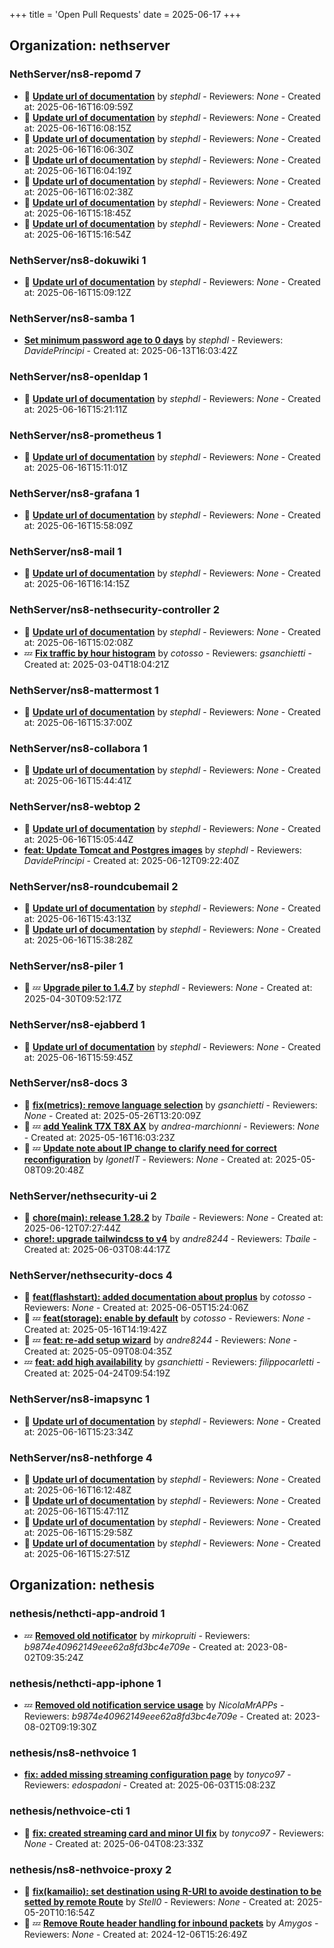 +++
title = 'Open Pull Requests'
date = 2025-06-17
+++

## Organization: nethserver

### NethServer/ns8-repomd 7 

- :eyes:  **[Update url of documentation](https://github.com/NethServer/ns8-repomd/pull/52)** by *stephdl* - Reviewers: *None* - Created at: 2025-06-16T16:09:59Z
- :eyes:  **[Update url of documentation](https://github.com/NethServer/ns8-repomd/pull/51)** by *stephdl* - Reviewers: *None* - Created at: 2025-06-16T16:08:15Z
- :eyes:  **[Update url of documentation](https://github.com/NethServer/ns8-repomd/pull/50)** by *stephdl* - Reviewers: *None* - Created at: 2025-06-16T16:06:30Z
- :eyes:  **[Update url of documentation](https://github.com/NethServer/ns8-repomd/pull/49)** by *stephdl* - Reviewers: *None* - Created at: 2025-06-16T16:04:19Z
- :eyes:  **[Update url of documentation](https://github.com/NethServer/ns8-repomd/pull/48)** by *stephdl* - Reviewers: *None* - Created at: 2025-06-16T16:02:38Z
- :eyes:  **[Update url of documentation](https://github.com/NethServer/ns8-repomd/pull/47)** by *stephdl* - Reviewers: *None* - Created at: 2025-06-16T15:18:45Z
- :eyes:  **[Update url of documentation](https://github.com/NethServer/ns8-repomd/pull/46)** by *stephdl* - Reviewers: *None* - Created at: 2025-06-16T15:16:54Z

### NethServer/ns8-dokuwiki 1 

- :eyes:  **[Update url of documentation](https://github.com/NethServer/ns8-dokuwiki/pull/42)** by *stephdl* - Reviewers: *None* - Created at: 2025-06-16T15:09:12Z

### NethServer/ns8-samba 1 

-   **[Set minimum password age to 0 days](https://github.com/NethServer/ns8-samba/pull/107)** by *stephdl* - Reviewers: *DavidePrincipi* - Created at: 2025-06-13T16:03:42Z

### NethServer/ns8-openldap 1 

- :eyes:  **[Update url of documentation](https://github.com/NethServer/ns8-openldap/pull/63)** by *stephdl* - Reviewers: *None* - Created at: 2025-06-16T15:21:11Z

### NethServer/ns8-prometheus 1 

- :eyes:  **[Update url of documentation](https://github.com/NethServer/ns8-prometheus/pull/34)** by *stephdl* - Reviewers: *None* - Created at: 2025-06-16T15:11:01Z

### NethServer/ns8-grafana 1 

- :eyes:  **[Update url of documentation](https://github.com/NethServer/ns8-grafana/pull/39)** by *stephdl* - Reviewers: *None* - Created at: 2025-06-16T15:58:09Z

### NethServer/ns8-mail 1 

- :eyes:  **[Update url of documentation](https://github.com/NethServer/ns8-mail/pull/183)** by *stephdl* - Reviewers: *None* - Created at: 2025-06-16T16:14:15Z

### NethServer/ns8-nethsecurity-controller 2 

- :eyes:  **[Update url of documentation](https://github.com/NethServer/ns8-nethsecurity-controller/pull/88)** by *stephdl* - Reviewers: *None* - Created at: 2025-06-16T15:02:08Z
-  :zzz: **[Fix traffic by hour histogram](https://github.com/NethServer/ns8-nethsecurity-controller/pull/78)** by *cotosso* - Reviewers: *gsanchietti* - Created at: 2025-03-04T18:04:21Z

### NethServer/ns8-mattermost 1 

- :eyes:  **[Update url of documentation](https://github.com/NethServer/ns8-mattermost/pull/109)** by *stephdl* - Reviewers: *None* - Created at: 2025-06-16T15:37:00Z

### NethServer/ns8-collabora 1 

- :eyes:  **[Update url of documentation](https://github.com/NethServer/ns8-collabora/pull/42)** by *stephdl* - Reviewers: *None* - Created at: 2025-06-16T15:44:41Z

### NethServer/ns8-webtop 2 

- :eyes:  **[Update url of documentation](https://github.com/NethServer/ns8-webtop/pull/135)** by *stephdl* - Reviewers: *None* - Created at: 2025-06-16T15:05:44Z
-   **[feat: Update Tomcat and Postgres images](https://github.com/NethServer/ns8-webtop/pull/134)** by *stephdl* - Reviewers: *DavidePrincipi* - Created at: 2025-06-12T09:22:40Z

### NethServer/ns8-roundcubemail 2 

- :eyes:  **[Update url of documentation](https://github.com/NethServer/ns8-roundcubemail/pull/57)** by *stephdl* - Reviewers: *None* - Created at: 2025-06-16T15:43:13Z
- :eyes:  **[Update url of documentation](https://github.com/NethServer/ns8-roundcubemail/pull/56)** by *stephdl* - Reviewers: *None* - Created at: 2025-06-16T15:38:28Z

### NethServer/ns8-piler 1 

- :eyes: :zzz: **[Upgrade piler to 1.4.7](https://github.com/NethServer/ns8-piler/pull/32)** by *stephdl* - Reviewers: *None* - Created at: 2025-04-30T09:52:17Z

### NethServer/ns8-ejabberd 1 

- :eyes:  **[Update url of documentation](https://github.com/NethServer/ns8-ejabberd/pull/67)** by *stephdl* - Reviewers: *None* - Created at: 2025-06-16T15:59:45Z

### NethServer/ns8-docs 3 

- :eyes:  **[fix(metrics): remove language selection](https://github.com/NethServer/ns8-docs/pull/167)** by *gsanchietti* - Reviewers: *None* - Created at: 2025-05-26T13:20:09Z
- :eyes: :zzz: **[add Yealink T7X T8X AX](https://github.com/NethServer/ns8-docs/pull/165)** by *andrea-marchionni* - Reviewers: *None* - Created at: 2025-05-16T16:03:23Z
- :eyes: :zzz: **[Update note about IP change to clarify need for correct reconfiguration](https://github.com/NethServer/ns8-docs/pull/164)** by *IgonetIT* - Reviewers: *None* - Created at: 2025-05-08T09:20:48Z

### NethServer/nethsecurity-ui 2 

- :eyes:  **[chore(main): release 1.28.2](https://github.com/NethServer/nethsecurity-ui/pull/586)** by *Tbaile* - Reviewers: *None* - Created at: 2025-06-12T07:27:44Z
-   **[chore!: upgrade tailwindcss to v4](https://github.com/NethServer/nethsecurity-ui/pull/570)** by *andre8244* - Reviewers: *Tbaile* - Created at: 2025-06-03T08:44:17Z

### NethServer/nethsecurity-docs 4 

- :eyes:  **[feat(flashstart): added documentation about proplus](https://github.com/NethServer/nethsecurity-docs/pull/174)** by *cotosso* - Reviewers: *None* - Created at: 2025-06-05T15:24:06Z
- :eyes: :zzz: **[feat(storage): enable by default](https://github.com/NethServer/nethsecurity-docs/pull/167)** by *cotosso* - Reviewers: *None* - Created at: 2025-05-16T14:19:42Z
- :eyes: :zzz: **[feat: re-add setup wizard](https://github.com/NethServer/nethsecurity-docs/pull/166)** by *andre8244* - Reviewers: *None* - Created at: 2025-05-09T08:04:35Z
-  :zzz: **[feat: add high availability](https://github.com/NethServer/nethsecurity-docs/pull/163)** by *gsanchietti* - Reviewers: *filippocarletti* - Created at: 2025-04-24T09:54:19Z

### NethServer/ns8-imapsync 1 

- :eyes:  **[Update url of documentation](https://github.com/NethServer/ns8-imapsync/pull/54)** by *stephdl* - Reviewers: *None* - Created at: 2025-06-16T15:23:34Z

### NethServer/ns8-nethforge 4 

- :eyes:  **[Update url of documentation](https://github.com/NethServer/ns8-nethforge/pull/27)** by *stephdl* - Reviewers: *None* - Created at: 2025-06-16T16:12:48Z
- :eyes:  **[Update url of documentation](https://github.com/NethServer/ns8-nethforge/pull/26)** by *stephdl* - Reviewers: *None* - Created at: 2025-06-16T15:47:11Z
- :eyes:  **[Update url of documentation](https://github.com/NethServer/ns8-nethforge/pull/25)** by *stephdl* - Reviewers: *None* - Created at: 2025-06-16T15:29:58Z
- :eyes:  **[Update url of documentation](https://github.com/NethServer/ns8-nethforge/pull/24)** by *stephdl* - Reviewers: *None* - Created at: 2025-06-16T15:27:51Z

## Organization: nethesis

### nethesis/nethcti-app-android 1 

-  :zzz: **[Removed old notificator](https://github.com/nethesis/nethcti-app-android/pull/30)** by *mirkopruiti* - Reviewers: *b9874e40962149eee62a8fd3bc4e709e* - Created at: 2023-08-02T09:35:24Z

### nethesis/nethcti-app-iphone 1 

-  :zzz: **[Removed old notification service usage](https://github.com/nethesis/nethcti-app-iphone/pull/37)** by *NicolaMrAPPs* - Reviewers: *b9874e40962149eee62a8fd3bc4e709e* - Created at: 2023-08-02T09:19:30Z

### nethesis/ns8-nethvoice 1 

-   **[fix: added missing streaming configuration page](https://github.com/nethesis/ns8-nethvoice/pull/462)** by *tonyco97* - Reviewers: *edospadoni* - Created at: 2025-06-03T15:08:23Z

### nethesis/nethvoice-cti 1 

- :eyes:  **[fix: created streaming card and minor UI fix](https://github.com/nethesis/nethvoice-cti/pull/307)** by *tonyco97* - Reviewers: *None* - Created at: 2025-06-04T08:23:33Z

### nethesis/ns8-nethvoice-proxy 2 

- :eyes:  **[fix(kamailio): set destination using R-URI to avoide destination to be setted by remote Route](https://github.com/nethesis/ns8-nethvoice-proxy/pull/64)** by *Stell0* - Reviewers: *None* - Created at: 2025-05-20T10:16:54Z
- :eyes: :zzz: **[Remove Route header handling for inbound packets](https://github.com/nethesis/ns8-nethvoice-proxy/pull/49)** by *Amygos* - Reviewers: *None* - Created at: 2024-12-06T15:26:49Z


